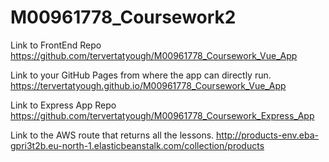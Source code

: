 # M00961778_Coursework2

Link to FrontEnd Repo https://github.com/tervertatyough/M00961778_Coursework_Vue_App

Link to your GitHub Pages from where the app can directly run. https://tervertatyough.github.io/M00961778_Coursework_Vue_App

Link to Express App Repo https://github.com/tervertatyough/M00961778_Coursework_Express_App

Link to the AWS route that returns all the lessons. http://products-env.eba-gpri3t2b.eu-north-1.elasticbeanstalk.com/collection/products
